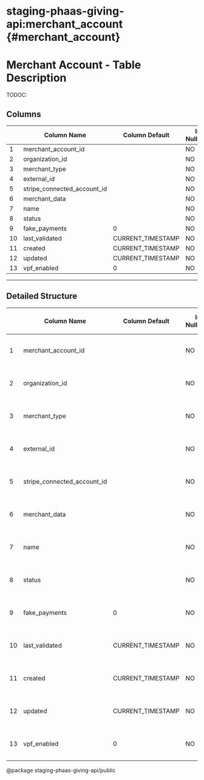 # staging-phaas-giving-api:merchant_account {#merchant_account}

# Merchant Account - Table Description

TODOC:

## Columns

| | Column Name | Column Default | Is Nullable | Data Type | Notes |
| ---- | ---- | ---- | ---- | ---- | ---- |
| 1 | merchant_account_id | | NO | varchar |  |
| 2 | organization_id | | NO | varchar |  |
| 3 | merchant_type |  | NO | varchar |  |
| 4 | external_id |  | NO | varchar |  |
| 5 | stripe_connected_account_id |  | NO | varchar |  |
| 6 | merchant_data | | NO | text |  |
| 7 | name | | NO | varchar |  |
| 8 | status |  | NO | varchar |  |
| 9 | fake_payments | 0 | NO | tinyint |  |
| 10 | last_validated | CURRENT_TIMESTAMP | NO | datetime |  |
| 11 | created | CURRENT_TIMESTAMP | NO | datetime |  |
| 12 | updated | CURRENT_TIMESTAMP | NO | datetime |  |
| 13 | vpf_enabled | 0 | NO | tinyint |  |
----
## Detailed Structure
| | Column Name | Column Default | Is Nullable | Data Type | Collation Name | Column Type | Column Key | Extra | Privileges | Column Comment | Generation Expression | Character Maximum Length | Character Octet Length | Character Set Name | Numeric Precision | Numeric Scale | Datetime Precision | Table Catalog | Table Schema | Table Name |
| ---- | ---- | ---- | ---- | ---- | ---- | ---- | ---- | ---- | ---- | ---- | ---- | ---- | ---- | ---- | ---- | ---- | ---- | ---- | ---- | ---- |
| 1 | merchant_account_id | | NO | varchar | latin1_swedish_ci | varchar(50) | PRI |  | select |  |  | 50 | 50 | latin1 | | | | def | staging-phaas-giving-api | merchant_account |
| 2 | organization_id | | NO | varchar | latin1_swedish_ci | varchar(50) | MUL |  | select |  |  | 50 | 50 | latin1 | | | | def | staging-phaas-giving-api | merchant_account |
| 3 | merchant_type |  | NO | varchar | latin1_swedish_ci | varchar(50) |  |  | select |  |  | 50 | 50 | latin1 | | | | def | staging-phaas-giving-api | merchant_account |
| 4 | external_id |  | NO | varchar | latin1_swedish_ci | varchar(50) |  |  | select |  |  | 50 | 50 | latin1 | | | | def | staging-phaas-giving-api | merchant_account |
| 5 | stripe_connected_account_id |  | NO | varchar | latin1_swedish_ci | varchar(50) |  |  | select |  |  | 50 | 50 | latin1 | | | | def | staging-phaas-giving-api | merchant_account |
| 6 | merchant_data | | NO | text | latin1_swedish_ci | text |  |  | select |  |  | 65535 | 65535 | latin1 | | | | def | staging-phaas-giving-api | merchant_account |
| 7 | name | | NO | varchar | latin1_swedish_ci | varchar(255) |  |  | select |  |  | 255 | 255 | latin1 | | | | def | staging-phaas-giving-api | merchant_account |
| 8 | status |  | NO | varchar | latin1_swedish_ci | varchar(255) |  |  | select |  |  | 255 | 255 | latin1 | | | | def | staging-phaas-giving-api | merchant_account |
| 9 | fake_payments | 0 | NO | tinyint | | tinyint(1) |  |  | select |  |  | | | | 3 | 0 | | def | staging-phaas-giving-api | merchant_account |
| 10 | last_validated | CURRENT_TIMESTAMP | NO | datetime | | datetime |  |  | select |  |  | | | | | | 0 | def | staging-phaas-giving-api | merchant_account |
| 11 | created | CURRENT_TIMESTAMP | NO | datetime | | datetime |  |  | select |  |  | | | | | | 0 | def | staging-phaas-giving-api | merchant_account |
| 12 | updated | CURRENT_TIMESTAMP | NO | datetime | | datetime |  |  | select |  |  | | | | | | 0 | def | staging-phaas-giving-api | merchant_account |
| 13 | vpf_enabled | 0 | NO | tinyint | | tinyint(1) |  |  | select |  |  | | | | 3 | 0 | | def | staging-phaas-giving-api | merchant_account |


@package staging-phaas-giving-api/public
